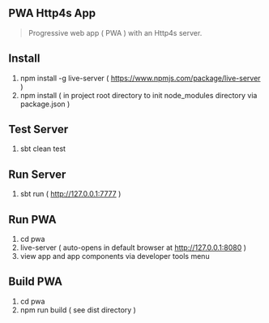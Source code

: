 PWA Http4s App
--------------
>Progressive web app ( PWA ) with an Http4s server.

Install
-------
1. npm install -g live-server ( https://www.npmjs.com/package/live-server )
2. npm install ( in project root directory to init node_modules directory via package.json )

Test Server
-----------
1. sbt clean test

Run Server
----------
1. sbt run ( http://127.0.0.1:7777 )

Run PWA
-------
1. cd pwa
2. live-server ( auto-opens in default browser at http://127.0.0.1:8080 )
3. view app and app components via developer tools menu

Build PWA
---------
1. cd pwa
2. npm run build ( see dist directory )
